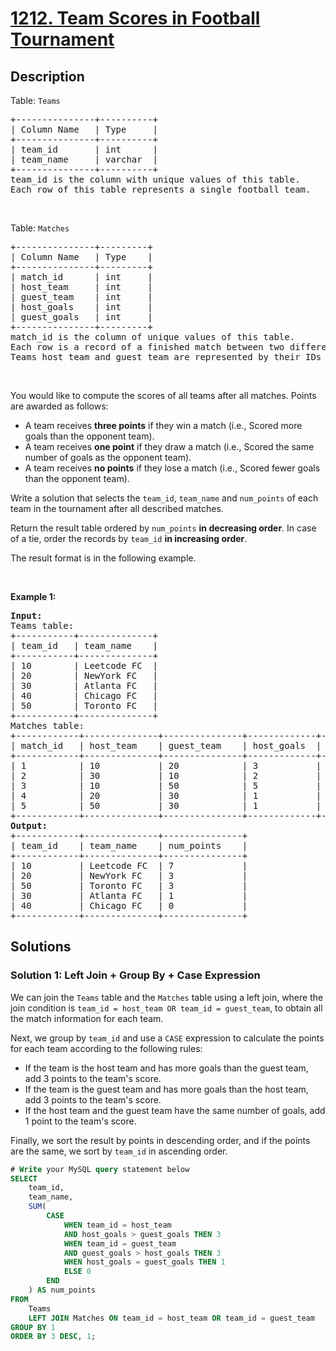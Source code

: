 # [1212. Team Scores in Football Tournament](https://leetcode.com/problems/team-scores-in-football-tournament)


## Description

<p>Table: <code>Teams</code></p>

<pre>
+---------------+----------+
| Column Name   | Type     |
+---------------+----------+
| team_id       | int      |
| team_name     | varchar  |
+---------------+----------+
team_id is the column with unique values of this table.
Each row of this table represents a single football team.
</pre>

<p>&nbsp;</p>

<p>Table: <code>Matches</code></p>

<pre>
+---------------+---------+
| Column Name   | Type    |
+---------------+---------+
| match_id      | int     |
| host_team     | int     |
| guest_team    | int     | 
| host_goals    | int     |
| guest_goals   | int     |
+---------------+---------+
match_id is the column of unique values of this table.
Each row is a record of a finished match between two different teams. 
Teams host_team and guest_team are represented by their IDs in the Teams table (team_id), and they scored host_goals and guest_goals goals, respectively.
</pre>

<p>&nbsp;</p>
You would like to compute the scores of all teams after all matches. Points are awarded as follows:

<ul>
	<li>A team receives <strong>three points</strong> if they win a match (i.e., Scored more goals than the opponent team).</li>
	<li>A team receives <strong>one point</strong> if they draw a match (i.e., Scored the same number of goals as the opponent team).</li>
	<li>A team receives <strong>no points</strong> if they lose a match (i.e., Scored fewer goals than the opponent team).</li>
</ul>

<p>Write a solution that selects the <code>team_id</code>, <code>team_name</code> and <code>num_points</code> of each team in the tournament after all described matches.</p>

<p>Return the result table ordered by <code>num_points</code> <strong>in decreasing order</strong>. In case of a tie, order the records by <code>team_id</code> <strong>in increasing order</strong>.</p>

<p>The result format is in the following example.</p>

<p>&nbsp;</p>
<p><strong class="example">Example 1:</strong></p>

<pre>
<strong>Input:</strong> 
Teams table:
+-----------+--------------+
| team_id   | team_name    |
+-----------+--------------+
| 10        | Leetcode FC  |
| 20        | NewYork FC   |
| 30        | Atlanta FC   |
| 40        | Chicago FC   |
| 50        | Toronto FC   |
+-----------+--------------+
Matches table:
+------------+--------------+---------------+-------------+--------------+
| match_id   | host_team    | guest_team    | host_goals  | guest_goals  |
+------------+--------------+---------------+-------------+--------------+
| 1          | 10           | 20            | 3           | 0            |
| 2          | 30           | 10            | 2           | 2            |
| 3          | 10           | 50            | 5           | 1            |
| 4          | 20           | 30            | 1           | 0            |
| 5          | 50           | 30            | 1           | 0            |
+------------+--------------+---------------+-------------+--------------+
<strong>Output:</strong> 
+------------+--------------+---------------+
| team_id    | team_name    | num_points    |
+------------+--------------+---------------+
| 10         | Leetcode FC  | 7             |
| 20         | NewYork FC   | 3             |
| 50         | Toronto FC   | 3             |
| 30         | Atlanta FC   | 1             |
| 40         | Chicago FC   | 0             |
+------------+--------------+---------------+
</pre>

## Solutions

### Solution 1: Left Join + Group By + Case Expression

We can join the `Teams` table and the `Matches` table using a left join, where the join condition is `team_id = host_team OR team_id = guest_team`, to obtain all the match information for each team.

Next, we group by `team_id` and use a `CASE` expression to calculate the points for each team according to the following rules:

-   If the team is the host team and has more goals than the guest team, add $3$ points to the team's score.
-   If the team is the guest team and has more goals than the host team, add $3$ points to the team's score.
-   If the host team and the guest team have the same number of goals, add $1$ point to the team's score.

Finally, we sort the result by points in descending order, and if the points are the same, we sort by `team_id` in ascending order.

<!-- tabs:start -->

```sql
# Write your MySQL query statement below
SELECT
    team_id,
    team_name,
    SUM(
        CASE
            WHEN team_id = host_team
            AND host_goals > guest_goals THEN 3
            WHEN team_id = guest_team
            AND guest_goals > host_goals THEN 3
            WHEN host_goals = guest_goals THEN 1
            ELSE 0
        END
    ) AS num_points
FROM
    Teams
    LEFT JOIN Matches ON team_id = host_team OR team_id = guest_team
GROUP BY 1
ORDER BY 3 DESC, 1;
```

<!-- tabs:end -->

<!-- end -->
